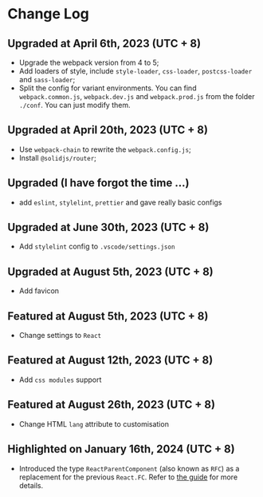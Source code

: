 # Change Log

## Upgraded at April 6th, 2023 (UTC + 8)

* Upgrade the webpack version from 4 to 5;
* Add loaders of style, include `style-loader`, `css-loader`, `postcss-loader` and `sass-loader`;
* Split the config for variant environments. You can find `webpack.common.js`, `webpack.dev.js` and `webpack.prod.js` from the folder `./conf`. You can just modify them.

## Upgraded at April 20th, 2023 (UTC + 8)

* Use `webpack-chain` to rewrite the `webpack.config.js`;
* Install `@solidjs/router`;

## Upgraded (I have forgot the time ...)

* add `eslint`, `stylelint`, `prettier` and gave really basic configs

## Upgraded at June 30th, 2023 (UTC + 8)

* Add `stylelint` config to `.vscode/settings.json`

## Upgraded at August 5th, 2023 (UTC + 8)

* Add favicon

## Featured at August 5th, 2023 (UTC + 8)

* Change settings to `React`

## Featured at August 12th, 2023 (UTC + 8)

* Add `css modules` support

## Featured at August 26th, 2023 (UTC + 8)

* Change HTML `lang` attribute to customisation

## Highlighted on January 16th, 2024 (UTC + 8)

* Introduced the type `ReactParentComponent` (also known as `RFC`) as a replacement for the previous `React.FC`. Refer to [the guide](./src/types/fixed-types.ts) for more details.
